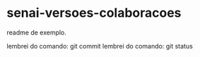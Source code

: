 # senai-versoes-colaboracoes

readme de exemplo.


lembrei do comando: git commit
lembrei do comando: git status

